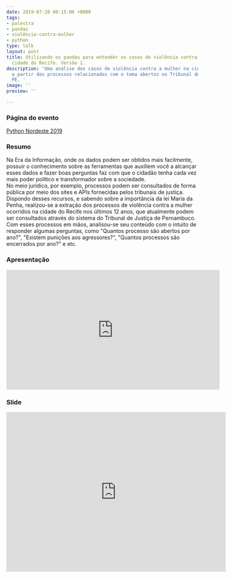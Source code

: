 ```yaml
---
date: 2019-07-20 00:15:06 +0000
tags:
- palestra
- pandas
- violência-contra-mulher
- python
type: talk
layout: post
title: Utilizando os pandas para entender os casos de violência contra a mulher na
  cidade do Recife. Versão 1.
description: 'Uma análise dos casos de violência contra a mulher na cidade do Recife,
  a partir dos processos relacionados com o tema abertos no Tribunal de Justiça de
  PE. '
image: ''
preview: ''

---
```

### Página do evento

[Python Nordeste 2019](https://2019.pythonnordeste.org/#agenda)

### Resumo

Na Era da Informação, onde os dados podem ser obtidos mais facilmente, possuir o conhecimento sobre as ferramentas que auxiliem você a alcançar esses dados e fazer boas perguntas faz com que o cidadão tenha cada vez mais poder político e transformador sobre a sociedade.  
No meio jurídico, por exemplo, processos podem ser consultados de forma pública por meio dos sites e APIs fornecidas pelos tribunais de justiça. Dispondo desses recursos, e sabendo sobre a importância da lei Maria da Penha, realizou-se a extração dos processos de violência contra a mulher ocorridos na cidade do Recife nos últimos 12 anos, que atualmente podem ser consultados através do sistema do Tribunal de Justiça de Pernambuco. Com esses processos em mãos, analisou-se seu conteúdo com o intuito de responder algumas perguntas, como "Quantos processo são abertos por ano?", "Existem punições aos agressores?", "Quantos processos são encerrados por ano?" e etc.

### Apresentação

<iframe width="560" height="315" src="https://www.youtube.com/embed/sBiZszMcNNg" frameborder="0" allow="accelerometer; autoplay; encrypted-media; gyroscope; picture-in-picture" allowfullscreen></iframe>

### Slide
<iframe src="https://slides.com/fernandasouza/pythonne2019/embed" width="576" height="420" scrolling="no" frameborder="0" webkitallowfullscreen mozallowfullscreen allowfullscreen></iframe>
